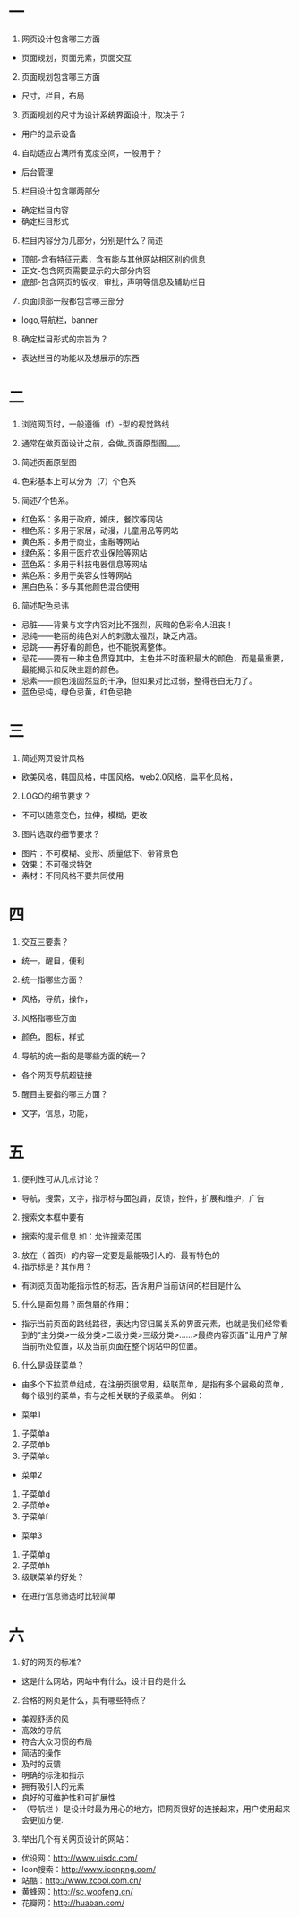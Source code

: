 # 一
1. 网页设计包含哪三方面  
+ 页面规划，页面元素，页面交互
2. 页面规划包含哪三方面  
+ 尺寸，栏目，布局
3. 页面规划的尺寸为设计系统界面设计，取决于？  
+ 用户的显示设备
4. 自动适应占满所有宽度空间，一般用于？  
+ 后台管理
5. 栏目设计包含哪两部分  
+ 确定栏目内容
+ 确定栏目形式
6. 栏目内容分为几部分，分别是什么？简述  
+ 顶部-含有特征元素，含有能与其他网站相区别的信息
+ 正文-包含网页需要显示的大部分内容
+ 底部-包含网页的版权，审批，声明等信息及辅助栏目
7. 页面顶部一般都包含哪三部分  
+ logo,导航栏，banner
8. 确定栏目形式的宗旨为？  
+ 表达栏目的功能以及想展示的东西

# 二
1. 浏览网页时，一般遵循（f）-型的视觉路线
2. 通常在做页面设计之前，会做_页面原型图___。
3. 简述页面原型图
  
4. 色彩基本上可以分为（7）个色系
5. 简述7个色系。
+ 红色系：多用于政府，婚庆，餐饮等网站
+ 橙色系：多用于家居，动漫，儿童用品等网站
+ 黄色系：多用于商业，金融等网站
+ 绿色系：多用于医疗农业保险等网站
+ 蓝色系：多用于科技电器信息等网站
+ 紫色系：多用于美容女性等网站
+ 黑白色系：多与其他颜色混合使用
6. 简述配色忌讳  
+ 忌脏——背景与文字内容对比不强烈，灰暗的色彩令人沮丧！ 
+ 忌纯——艳丽的纯色对人的刺激太强烈，缺乏内涵。 
+ 忌跳——再好看的颜色，也不能脱离整体。
+ 忌花——要有一种主色贯穿其中，主色并不时面积最大的颜色，而是最重要，最能揭示和反映主题的颜色。
+ 忌素——颜色浅固然显的干净，但如果对比过弱，整得苍白无力了。
+ 蓝色忌纯，绿色忌黄，红色忌艳

# 三 
1. 简述网页设计风格  
+ 欧美风格，韩国风格，中国风格，web2.0风格，扁平化风格，
2. LOGO的细节要求？
+ 不可以随意变色，拉伸，模糊，更改
3. 图片选取的细节要求？  
+ 图片：不可模糊、变形、质量低下、带背景色
+ 效果：不可强求特效
+ 素材：不同风格不要共同使用

# 四
1. 交互三要素？
+ 统一，醒目，便利
2. 统一指哪些方面？
+ 风格，导航，操作，
3. 风格指哪些方面
+ 颜色，图标，样式
4. 导航的统一指的是哪些方面的统一？
+ 各个网页导航超链接
5. 醒目主要指的哪三方面？
+ 文字，信息，功能，

# 五
1. 便利性可从几点讨论？
+ 导航，搜索，文字，指示标与面包屑，反馈，控件，扩展和维护，广告
2. 搜索文本框中要有
+ 搜索的提示信息 如：允许搜索范围
3. 放在（ 首页）的内容一定要是最能吸引人的、最有特色的
4. 指示标是？其作用？
+ 有浏览页面功能指示性的标志，告诉用户当前访问的栏目是什么
5. 什么是面包屑？面包屑的作用：
+ 指示当前页面的路线路径，表达内容归属关系的界面元素，也就是我们经常看到的“主分类>一级分类>二级分类>三级分类>……>最终内容页面”让用户了解当前所处位置，以及当前页面在整个网站中的位置。
6. 什么是级联菜单？
+ 由多个下拉菜单组成，在注册页很常用，级联菜单，是指有多个层级的菜单，每个级别的菜单，有与之相关联的子级菜单。
例如：
- 菜单1
1. 子菜单a
2. 子菜单b
3. 子菜单c
- 菜单2
1. 子菜单d
2. 子菜单e
3. 子菜单f
- 菜单3
1. 子菜单g
2. 子菜单h
7. 级联菜单的好处？
+ 在进行信息筛选时比较简单
# 六
1. 好的网页的标准?
+ 这是什么网站，网站中有什么，设计目的是什么
2. 合格的网页是什么，具有哪些特点？
+  美观舒适的风
+ 高效的导航
+ 符合大众习惯的布局
+ 简洁的操作
+ 及时的反馈
+ 明确的标注和指示
+ 拥有吸引人的元素
+ 良好的可维护性和可扩展性
+ （导航栏 ）是设计时最为用心的地方，把网页很好的连接起来，用户使用起来会更加方便.
3. 举出几个有关网页设计的网站：
+ 优设网：http://www.uisdc.com/
+ Icon搜索：http://www.iconpng.com/
+ 站酷：http://www.zcool.com.cn/
+ 黄蜂网：http://sc.woofeng.cn/
+ 花瓣网：http://huaban.com/

